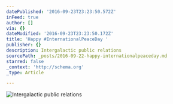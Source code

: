 ```yaml
---
datePublished: '2016-09-23T23:23:50.572Z'
inFeed: true
author: []
via: {}
dateModified: '2016-09-23T23:23:50.172Z'
title: 'Happy #InternationalPeaceDay '
publisher: {}
description: Intergalactic public relations
sourcePath: _posts/2016-09-22-happy-internationalpeaceday.md
starred: false
_context: 'http://schema.org'
_type: Article

---
```

![Intergalactic public relations](https://the-grid-user-content.s3-us-west-2.amazonaws.com/d0f9a046-1670-4531-9a6a-8208a3feff86.gif)